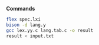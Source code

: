 

**Commands**

```bash
flex spec.lxi
bison -d lang.y
gcc lex.yy.c lang.tab.c -o result
result < input.txt
```
